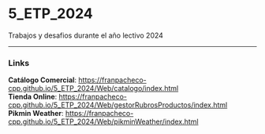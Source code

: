 # 5_ETP_2024
Trabajos y desafios durante el año lectivo 2024
***
### Links
**Catálogo Comercial**: https://franpacheco-cpp.github.io/5_ETP_2024/Web/catalogo/index.html </br>
**Tienda Online**: https://franpacheco-cpp.github.io/5_ETP_2024/Web/gestorRubrosProductos/index.html </br>
**Pikmin Weather**: https://franpacheco-cpp.github.io/5_ETP_2024/Web/pikminWeather/index.html </br>

